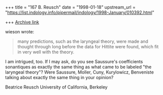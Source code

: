 +++
title = "167 B. Reusch"
date = "1998-01-18"
upstream_url = "https://list.indology.info/pipermail/indology/1998-January/010392.html"

+++
[Archive link](https://list.indology.info/pipermail/indology/1998-January/010392.html)

 wieson wrote:
>many predictions, such as the laryngeal theory, were
>made and thought through long before the data for Hittite were found, which
>fit in very well with the theory.

I am intrigued, too.
If I may ask, do you see Saussure's coefficients sonantiques as exactly the
same thing as what came to be labeled "the laryngeal theory"? Were
Saussure, Moller, Cuny, Kurylowicz, Benveniste talking about exactly the
same thing in your opinion?



Beatrice Reusch
University of California, Berkeley



